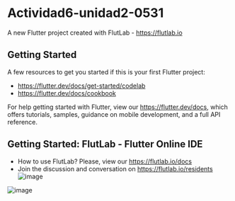# Actividad6-unidad2-0531

A new Flutter project created with FlutLab - https://flutlab.io

## Getting Started

A few resources to get you started if this is your first Flutter project:

- https://flutter.dev/docs/get-started/codelab
- https://flutter.dev/docs/cookbook

For help getting started with Flutter, view our
https://flutter.dev/docs, which offers tutorials,
samples, guidance on mobile development, and a full API reference.

## Getting Started: FlutLab - Flutter Online IDE

- How to use FlutLab? Please, view our https://flutlab.io/docs
- Join the discussion and conversation on https://flutlab.io/residents
![image](https://github.com/MarcoRamirez2006/actividad6-Ull-0531/assets/143548475/7b15ab4c-8375-4c3c-b51e-9311413eac31)

![image](https://github.com/MarcoRamirez2006/actividad6-Ull-0531/assets/143548475/424213a1-dc51-422d-a220-10e4da8558fb)
